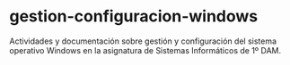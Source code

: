# gestion-configuracion-windows
Actividades y documentación sobre gestión y configuración del sistema operativo Windows en la asignatura de Sistemas Informáticos de 1º DAM.
